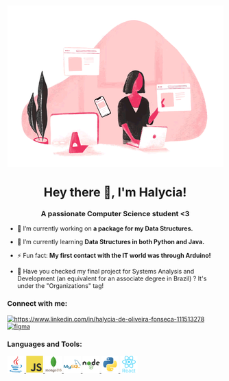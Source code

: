 ![Banner GitHub](https://raw.githubusercontent.com/halycia/halycia/main/assets/gif%20woman%20in%20tech.gif)
<h1 align="center">Hey there 👋, I'm Halycia!</h1>
<h3 align="center">A passionate Computer Science student <3</h3>

- 🔭 I’m currently working on **a package for my Data Structures.**

- 🌱 I’m currently learning **Data Structures in both Python and Java.**

- ⚡ Fun fact: **My first contact with the IT world was through Arduino!**

- 👀 Have you checked my final project for Systems Analysis and Development (an equivalent for an associate degree in Brazil) ?
  It's under the "Organizations" tag!
 
<h3 align="left">Connect with me:</h3>
<p align="left"> 
<a href="https://www.linkedin.com/in/halycia-de-oliveira-fonseca-111513278" target="blank"><img align="center" src="https://user-images.githubusercontent.com/74038190/235294012-0a55e343-37ad-4b0f-924f-c8431d9d2483.gif" alt="https://www.linkedin.com/in/halycia-de-oliveira-fonseca-111513278" height="30" width="40" /></a>
<a href="https://www.figma.com/@halycia" target="_blank" rel="noreferrer"> <img src="https://www.vectorlogo.zone/logos/figma/figma-icon.svg" alt="figma" width="40" height="40"/> </a>   
</p>

<h3 align="left">Languages and Tools:</h3>
<p align="left"> <a href="https://www.java.com" target="_blank" rel="noreferrer"> <img src="https://raw.githubusercontent.com/devicons/devicon/master/icons/java/java-original.svg" alt="java" width="40" height="40"/> </a> <a href="https://developer.mozilla.org/en-US/docs/Web/JavaScript" target="_blank" rel="noreferrer"> <img src="https://raw.githubusercontent.com/devicons/devicon/master/icons/javascript/javascript-original.svg" alt="javascript" width="40" height="40"/> </a> <a href="https://www.mongodb.com/" target="_blank" rel="noreferrer"> <img src="https://raw.githubusercontent.com/devicons/devicon/master/icons/mongodb/mongodb-original-wordmark.svg" alt="mongodb" width="40" height="40"/> </a> <a href="https://www.mysql.com/" target="_blank" rel="noreferrer"> <img src="https://raw.githubusercontent.com/devicons/devicon/master/icons/mysql/mysql-original-wordmark.svg" alt="mysql" width="40" height="40"/> </a> <a href="https://nodejs.org" target="_blank" rel="noreferrer"> <img src="https://raw.githubusercontent.com/devicons/devicon/master/icons/nodejs/nodejs-original-wordmark.svg" alt="nodejs" width="40" height="40"/> </a> <a href="https://www.python.org" target="_blank" rel="noreferrer"> <img src="https://raw.githubusercontent.com/devicons/devicon/master/icons/python/python-original.svg" alt="python" width="40" height="40"/> </a> <a href="https://reactjs.org/" target="_blank" rel="noreferrer"> <img src="https://raw.githubusercontent.com/devicons/devicon/master/icons/react/react-original-wordmark.svg" alt="react" width="40" height="40"/> </a> </p>
